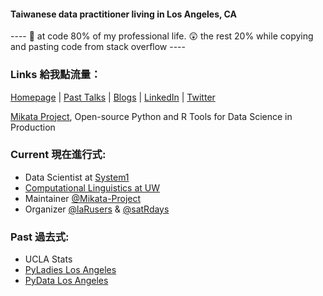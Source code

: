 #### Taiwanese data practitioner living in Los Angeles, CA

---- 🥺 at code 80% of my professional life. 😲 the rest 20% while copying and pasting code from stack overflow ----

### Links 給我點流量：

[Homepage](https://amy17519.me) | [Past Talks](https://amy17519.me/talk/) | [Blogs](https://amy17519.me/post/) | [LinkedIn](https://www.linkedin.com/in/amy17519) | [Twitter](https://www.twitter.com/amy17519)

[Mikata Project](https://mikata.dev), Open-source Python and R Tools for Data Science in Production

### Current 現在進行式:

- Data Scientist at [System1](https://system1.com)
- [Computational Linguistics at UW](https://www.compling.uw.edu)
- Maintainer [@Mikata-Project](https://github.com/Mikata-Project)
- Organizer [@laRusers](https://github.com/laRusers) & [@satRdays](https://github.com/satRdays)

### Past 過去式:

- UCLA Stats
- [PyLadies Los Angeles](https://www.meetup.com/Pyladies-LA/)
- [PyData Los Angeles](https://pydata.org)
